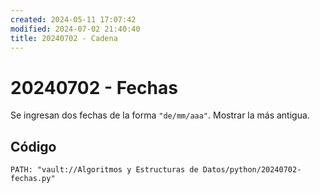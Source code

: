 ```yaml
---
created: 2024-05-11 17:07:42
modified: 2024-07-02 21:40:40
title: 20240702 - Cadena
---
```


# 20240702 - Fechas

Se ingresan dos fechas de la forma `"de/mm/aaa"`. Mostrar la más antigua.

## Código

```embed-python
PATH: "vault://Algoritmos y Estructuras de Datos/python/20240702-fechas.py"
```
